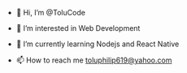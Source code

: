 - 👋 Hi, I’m @ToluCode
- 👀 I’m interested in Web Development
- 🌱 I’m currently learning Nodejs and React Native

- 📫 How to reach me toluphilip619@yahoo.com

<!---
ToluCode/ToluCode is a ✨ special ✨ repository because its `README.md` (this file) appears on your GitHub profile.
You can click the Preview link to take a look at your changes.
--->
